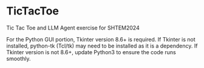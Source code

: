 # TicTacToe
Tic Tac Toe and LLM Agent exercise for SHTEM2024

For the Python GUI portion, Tkinter version 8.6+ is required.
If Tkinter is not installed, python-tk (Tcl/tk) may need to be installed as it is a dependency.
If Tkinter version is not 8.6+, update Python3 to ensure the code runs smoothly.
